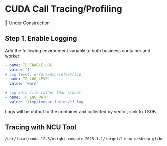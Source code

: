 # CUDA Call Tracing/Profiling
🚧 Under Construction

## Step 1. Enable Logging


Add the following environment variable to both business container and worker:

```yaml
- name: TF_ENABLE_LOG
  value: '1'
# Log level, error/warn/info/trace
- name: TF_LOG_LEVEL
  value: 'warn'

# Log into file rather than stdout
- name: TF_LOG_PATH
  value: '/tmp/tensor-fusion/tf.log'
```

Logs will be output to the container and collected by vector, sink to TSDB.

## Tracing with NCU Tool

```bash
/usr/local/cuda-12.8/nsight-compute-2025.1.1/target/linux-desktop-glibc_2_11_3-x64/ncu --config-file off --export profile-$(date +%Y%m%d-%H%M%S) --call-stack --force-overwrite python3 main.py --batch_size=1 --num_synth_data=10 --num_epochs=2
```